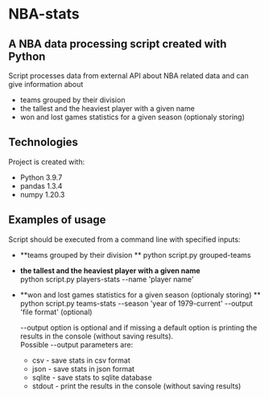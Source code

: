 # NBA-stats
## A NBA data processing script created with Python
Script processes data from external API about NBA related data and can give information about
* teams grouped by their division
* the tallest and the heaviest player with a given name
* won and lost games statistics for a given season (optionaly storing)

## Technologies
Project is created with:
* Python 3.9.7
* pandas 1.3.4
* numpy 1.20.3

## Examples of usage
Script should be executed from a command line with specified inputs:

* **teams grouped by their division  **
  python script.py grouped-teams

* **the tallest and the heaviest player with a given name**  
  python script.py players-stats --name 'player name'

* **won and lost games statistics for a given season (optionaly storing) ** 
  python script.py teams-stats --season 'year of 1979-current' --output 'file format' (optional)

  --output option is optional and if missing a default option is printing the results in the console (without saving results).  
  Possible --output parameters are:
  - csv - save stats in csv format
  - json - save stats in json format
  - sqlite - save stats to sqlite database
  - stdout - print the results in the console (without saving results)
